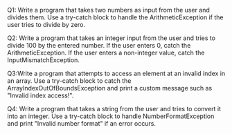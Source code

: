 Q1: Write a program that takes two numbers as input from the user and divides them. Use a try-catch block to handle the ArithmeticException if the user tries to divide by zero.

Q2: Write a program that takes an integer input from the user and tries to divide 100 by the entered number. If the user enters 0, catch the ArithmeticException. If the user enters a non-integer value, catch the InputMismatchException.

Q3:Write a program that attempts to access an element at an invalid index in an array. Use a try-catch block to catch the ArrayIndexOutOfBoundsException and print a custom message such as "Invalid index access!".

Q4: Write a program that takes a string from the user and tries to convert it into an integer. Use a try-catch block to handle NumberFormatException and print "Invalid number format" if an error occurs.
